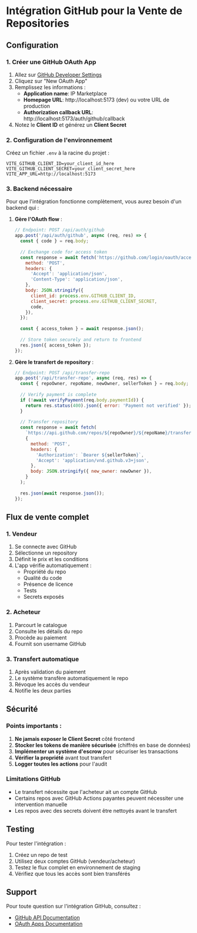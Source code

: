 # Intégration GitHub pour la Vente de Repositories

## Configuration

### 1. Créer une GitHub OAuth App

1. Allez sur [GitHub Developer Settings](https://github.com/settings/developers)
2. Cliquez sur "New OAuth App"
3. Remplissez les informations :
   - **Application name**: IP Marketplace
   - **Homepage URL**: http://localhost:5173 (dev) ou votre URL de production
   - **Authorization callback URL**: http://localhost:5173/auth/github/callback
4. Notez le **Client ID** et générez un **Client Secret**

### 2. Configuration de l'environnement

Créez un fichier `.env` à la racine du projet :

```env
VITE_GITHUB_CLIENT_ID=your_client_id_here
VITE_GITHUB_CLIENT_SECRET=your_client_secret_here
VITE_APP_URL=http://localhost:5173
```

### 3. Backend nécessaire

Pour que l'intégration fonctionne complètement, vous aurez besoin d'un backend qui :

1. **Gère l'OAuth flow** :
   ```javascript
   // Endpoint: POST /api/auth/github
   app.post('/api/auth/github', async (req, res) => {
     const { code } = req.body;
     
     // Exchange code for access token
     const response = await fetch('https://github.com/login/oauth/access_token', {
       method: 'POST',
       headers: {
         'Accept': 'application/json',
         'Content-Type': 'application/json',
       },
       body: JSON.stringify({
         client_id: process.env.GITHUB_CLIENT_ID,
         client_secret: process.env.GITHUB_CLIENT_SECRET,
         code,
       }),
     });
     
     const { access_token } = await response.json();
     
     // Store token securely and return to frontend
     res.json({ access_token });
   });
   ```

2. **Gère le transfert de repository** :
   ```javascript
   // Endpoint: POST /api/transfer-repo
   app.post('/api/transfer-repo', async (req, res) => {
     const { repoOwner, repoName, newOwner, sellerToken } = req.body;
     
     // Verify payment is complete
     if (!await verifyPayment(req.body.paymentId)) {
       return res.status(400).json({ error: 'Payment not verified' });
     }
     
     // Transfer repository
     const response = await fetch(
       `https://api.github.com/repos/${repoOwner}/${repoName}/transfer`,
       {
         method: 'POST',
         headers: {
           'Authorization': `Bearer ${sellerToken}`,
           'Accept': 'application/vnd.github.v3+json',
         },
         body: JSON.stringify({ new_owner: newOwner }),
       }
     );
     
     res.json(await response.json());
   });
   ```

## Flux de vente complet

### 1. Vendeur

1. Se connecte avec GitHub
2. Sélectionne un repository
3. Définit le prix et les conditions
4. L'app vérifie automatiquement :
   - Propriété du repo
   - Qualité du code
   - Présence de licence
   - Tests
   - Secrets exposés

### 2. Acheteur

1. Parcourt le catalogue
2. Consulte les détails du repo
3. Procède au paiement
4. Fournit son username GitHub

### 3. Transfert automatique

1. Après validation du paiement
2. Le système transfère automatiquement le repo
3. Révoque les accès du vendeur
4. Notifie les deux parties

## Sécurité

### Points importants :

1. **Ne jamais exposer le Client Secret** côté frontend
2. **Stocker les tokens de manière sécurisée** (chiffrés en base de données)
3. **Implémenter un système d'escrow** pour sécuriser les transactions
4. **Vérifier la propriété** avant tout transfert
5. **Logger toutes les actions** pour l'audit

### Limitations GitHub

- Le transfert nécessite que l'acheteur ait un compte GitHub
- Certains repos avec GitHub Actions payantes peuvent nécessiter une intervention manuelle
- Les repos avec des secrets doivent être nettoyés avant le transfert

## Testing

Pour tester l'intégration :

1. Créez un repo de test
2. Utilisez deux comptes GitHub (vendeur/acheteur)
3. Testez le flux complet en environnement de staging
4. Vérifiez que tous les accès sont bien transférés

## Support

Pour toute question sur l'intégration GitHub, consultez :
- [GitHub API Documentation](https://docs.github.com/en/rest)
- [OAuth Apps Documentation](https://docs.github.com/en/developers/apps/building-oauth-apps)